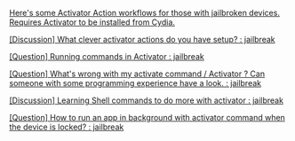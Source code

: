 
[Here's some Activator Action workflows for those with jailbroken devices. Requires Activator to be installed from Cydia.](https://old.reddit.com/r/workflow/comments/3p3qn0/heres_some_activator_action_workflows_for_those/)

[[Discussion] What clever activator actions do you have setup? : jailbreak](https://old.reddit.com/r/jailbreak/comments/54u6w8/discussion_what_clever_activator_actions_do_you/)

[[Question] Running commands in Activator : jailbreak](https://old.reddit.com/r/jailbreak/comments/44u56d/question_running_commands_in_activator/)

[[Question] What's wrong with my activate command / Activator ? Can someone with some programming experience have a look. : jailbreak](https://old.reddit.com/r/jailbreak/comments/4zl9r9/question_whats_wrong_with_my_activate_command/)

[[Discussion] Learning Shell commands to do more with activator : jailbreak](https://old.reddit.com/r/jailbreak/comments/53hjdm/discussion_learning_shell_commands_to_do_more/)

[[Question] How to run an app in background with activator command when the device is locked? : jailbreak](https://old.reddit.com/r/jailbreak/comments/50mudn/question_how_to_run_an_app_in_background_with/)
